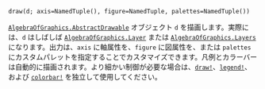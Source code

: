 ```
draw(d; axis=NamedTuple(), figure=NamedTuple, palettes=NamedTuple())
```

[`AlgebraOfGraphics.AbstractDrawable`](@ref) オブジェクト `d` を描画します。実際には、`d` はしばしば [`AlgebraOfGraphics.Layer`](@ref) または [`AlgebraOfGraphics.Layers`](@ref) になります。出力は、`axis` に軸属性を、`figure` に図属性を、または `palettes` にカスタムパレットを指定することでカスタマイズできます。凡例とカラーバーは自動的に描画されます。より細かい制御が必要な場合は、[`draw!`](@ref)、[`legend!`](@ref)、および [`colorbar!`](@ref) を独立して使用してください。
